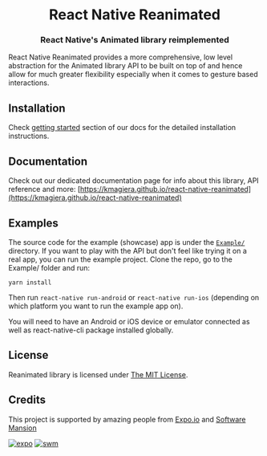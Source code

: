 <p align="center">
  <h1 align="center">React Native Reanimated</h1>
  <h3 align="center">React Native's Animated library reimplemented</h3>
</p>

React Native Reanimated provides a more comprehensive,
low level abstraction for the Animated library API to be built
on top of and hence allow for much greater flexibility especially when it
comes to gesture based interactions.

## Installation

Check [getting started](https://kmagiera.github.io/react-native-reanimated/getting-started.html) section of our docs for the detailed installation instructions.

## Documentation

Check out our dedicated documentation page for info about this library, API reference and more: [https://kmagiera.github.io/react-native-reanimated](https://kmagiera.github.io/react-native-reanimated)

## Examples

The source code for the example (showcase) app is under the [`Example/`](https://github.com/kmagiera/react-native-reanimated/blob/master/Example/) directory.
If you want to play with the API but don't feel like trying it on a real app, you can run the example project. Clone the repo, go to the Example/ folder and run:

```
yarn install
```

Then run `react-native run-android` or `react-native run-ios` (depending on which platform you want to run the example app on).

You will need to have an Android or iOS device or emulator connected as well as react-native-cli package installed globally.

## License

Reanimated library is licensed under [The MIT License](LICENSE).

## Credits

This project is supported by amazing people from [Expo.io](https://expo.io) and [Software Mansion](https://swmansion.com)

[![expo](https://avatars2.githubusercontent.com/u/12504344?v=3&s=100 'Expo.io')](https://expo.io)
[![swm](https://avatars1.githubusercontent.com/u/6952717?v=3&s=100 'Software Mansion')](https://swmansion.com)
